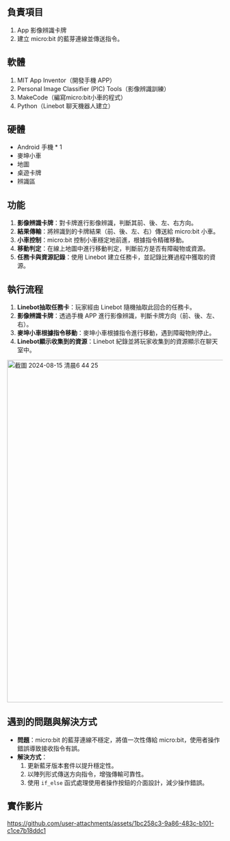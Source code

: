 ## 負責項目

1. App 影像辨識卡牌
2. 建立 micro:bit 的藍芽連線並傳送指令。

## 軟體

1. MIT App Inventor（開發手機 APP）
2. Personal Image Classifier (PIC) Tools（影像辨識訓練）
3. MakeCode（編寫micro:bit小車的程式）
4. Python（Linebot 聊天機器人建立）

## 硬體

- Android 手機 * 1
- 麥坤小車
- 地圖
- 桌遊卡牌
- 辨識區

## 功能

1. **影像辨識卡牌**：對卡牌進行影像辨識，判斷其前、後、左、右方向。
2. **結果傳輸**：將辨識到的卡牌結果（前、後、左、右）傳送給 micro:bit 小車。
3. **小車控制**：micro:bit 控制小車穩定地前進，根據指令精確移動。
4. **移動判定**：在線上地圖中進行移動判定，判斷前方是否有障礙物或資源。
5. **任務卡與資源記錄**：使用 Linebot 建立任務卡，並記錄比賽過程中獲取的資源。

## 執行流程

1. **Linebot抽取任務卡**：玩家經由 Linebot 隨機抽取此回合的任務卡。
2. **影像辨識卡牌**：透過手機 APP 進行影像辨識，判斷卡牌方向（前、後、左、右）。
3. **麥坤小車根據指令移動**：麥坤小車根據指令進行移動，遇到障礙物則停止。
4. **Linebot顯示收集到的資源**：Linebot 紀錄並將玩家收集到的資源顯示在聊天室中。

<img width="800" alt="截圖 2024-08-15 清晨6 44 25" src="https://github.com/user-attachments/assets/df7784af-c57f-40bd-9ed5-b55d869802ef">

## 遇到的問題與解決方式

- **問題**：micro:bit 的藍芽連線不穩定，將值一次性傳給 micro:bit，使用者操作錯誤導致接收指令有誤。
- **解決方式**：
  1. 更新藍牙版本套件以提升穩定性。
  2. 以陣列形式傳送方向指令，增強傳輸可靠性。
  3. 使用 `if_else` 函式處理使用者操作按鈕的介面設計，減少操作錯誤。

## 實作影片
https://github.com/user-attachments/assets/1bc258c3-9a86-483c-b101-c1ce7b18ddc1

